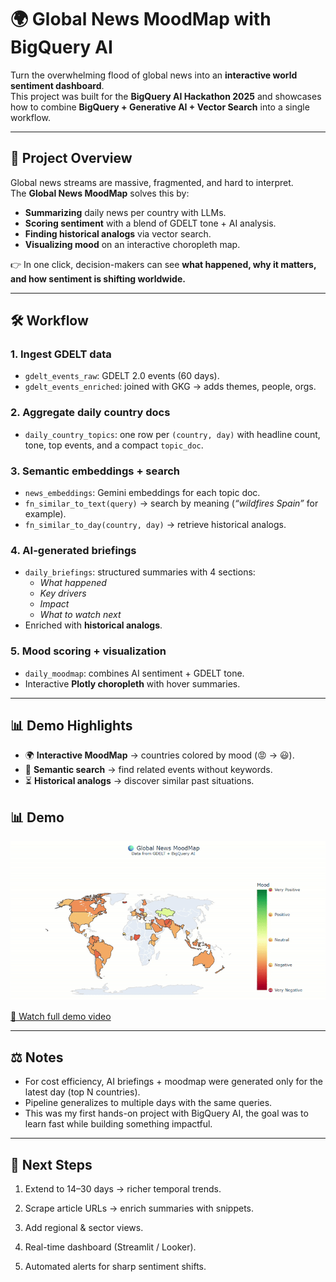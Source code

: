 # 🌍 Global News MoodMap with BigQuery AI  

Turn the overwhelming flood of global news into an **interactive world sentiment dashboard**.  
This project was built for the **BigQuery AI Hackathon 2025** and showcases how to combine **BigQuery + Generative AI + Vector Search** into a single workflow.  

---

## 📌 Project Overview  
Global news streams are massive, fragmented, and hard to interpret.  
The **Global News MoodMap** solves this by:  
- **Summarizing** daily news per country with LLMs.  
- **Scoring sentiment** with a blend of GDELT tone + AI analysis.  
- **Finding historical analogs** via vector search.  
- **Visualizing mood** on an interactive choropleth map.  

👉 In one click, decision-makers can see **what happened, why it matters, and how sentiment is shifting worldwide.**  

---

## 🛠️ Workflow  

### 1. Ingest GDELT data  
- `gdelt_events_raw`: GDELT 2.0 events (60 days).  
- `gdelt_events_enriched`: joined with GKG → adds themes, people, orgs.  

### 2. Aggregate daily country docs  
- `daily_country_topics`: one row per `(country, day)` with headline count, tone, top events, and a compact `topic_doc`.  

### 3. Semantic embeddings + search  
- `news_embeddings`: Gemini embeddings for each topic doc.  
- `fn_similar_to_text(query)` → search by meaning (*“wildfires Spain”* for example).  
- `fn_similar_to_day(country, day)` → retrieve historical analogs.  

### 4. AI-generated briefings  
- `daily_briefings`: structured summaries with 4 sections:  
  - *What happened*  
  - *Key drivers*  
  - *Impact*  
  - *What to watch next*  
- Enriched with **historical analogs**.  

### 5. Mood scoring + visualization  
- `daily_moodmap`: combines AI sentiment + GDELT tone.  
- Interactive **Plotly choropleth** with hover summaries.  

---

## 📊 Demo Highlights  
- 🌍 **Interactive MoodMap** → countries colored by mood (😡 → 😃).  
- 🔎 **Semantic search** → find related events without keywords.  
- ⏳ **Historical analogs** → discover similar past situations.  

## 📊 Demo  

![Global News MoodMap Demo](demo.gif)   

[🎥 Watch full demo video](https://vimeo.com/1118333984?share=copy)  


---
## ⚖️ Notes
- For cost efficiency, AI briefings + moodmap were generated only for the latest day (top N countries).
- Pipeline generalizes to multiple days with the same queries.
- This was my first hands-on project with BigQuery AI, the goal was to learn fast while building something impactful.
---
## 📌 Next Steps

1. Extend to 14–30 days → richer temporal trends.

2. Scrape article URLs → enrich summaries with snippets.

3. Add regional & sector views.

4. Real-time dashboard (Streamlit / Looker).

5. Automated alerts for sharp sentiment shifts.
